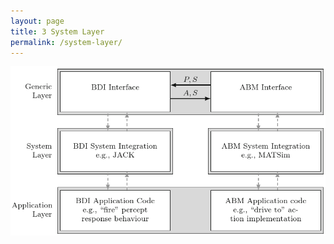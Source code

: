 ```yaml
---
layout: page
title: 3 System Layer
permalink: /system-layer/
---
```


<img alt="BDI-ABM software achitecture" src="/fig-tiers.png" width="849"/>

